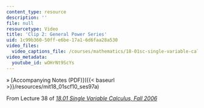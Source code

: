 ```yaml
---
content_type: resource
description: ''
file: null
resourcetype: Video
title: 'Clip 2: General Power Series'
uid: 1c99b360-50ff-e6be-17a1-6d6faa28a530
video_files:
  video_captions_file: /courses/mathematics/18-01sc-single-variable-calculus-fall-2010/unit-5-exploring-the-infinite/part-b-taylor-series/session-97-power-series/clip-2-general-power-series/wOHrNt9ScYs.vtt
video_metadata:
  youtube_id: wOHrNt9ScYs
---
```


» [Accompanying Notes (PDF)]({{< baseurl >}}/resources/mit18_01scf10_ses97a)

From Lecture 38 of [_18.01 Single Variable Calculus, Fall 2006_](/courses/18-01-single-variable-calculus-fall-2006/pages/video-lectures)